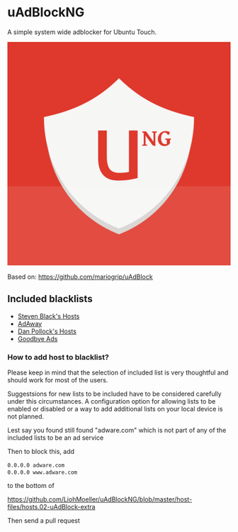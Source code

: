 # uAdBlockNG
A simple system wide adblocker for Ubuntu Touch.

![uAdBlockNG](https://raw.githubusercontent.com/LiohMoeller/uAdBlockNG/master/app/graphics/uAdBlockNG.svg)

Based on: https://github.com/mariogrip/uAdBlock

## Included blacklists

- [Steven Black's Hosts](https://github.com/StevenBlack/hosts)
- [AdAway](https://adaway.org/)
- [Dan Pollock's Hosts](https://someonewhocares.org/hosts/)
- [Goodbye Ads](https://github.com/jerryn70/GoodbyeAds)

### How to add host to blacklist?

Please keep in mind that the selection of included list is very thoughtful and should work for most of the users.

Suggestsions for new lists to be included have to be considered carefully under this circumstances. A configuration option for allowing lists to be enabled or disabled or a way to add additional lists on your local device is not planned.

Lest say you found still found "adware.com" which is not part of any of the included lists to be an ad service

Then to block this, add
```
0.0.0.0 adware.com
0.0.0.0 www.adware.com
```
to the bottom of 

https://github.com/LiohMoeller/uAdBlockNG/blob/master/host-files/hosts.02-uAdBlock-extra

Then send a pull request
